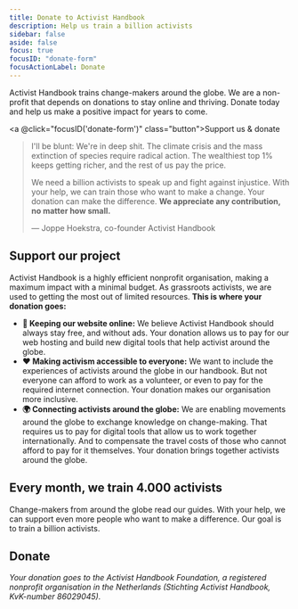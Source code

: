 ```yaml
---
title: Donate to Activist Handbook
description: Help us train a billion activists
sidebar: false
aside: false
focus: true
focusID: "donate-form"
focusActionLabel: Donate
---
```


Activist Handbook trains change-makers around the globe. We are a non-profit that depends on donations to stay online and thriving. Donate today and help us make a positive impact for years to come.

<a @click="focusID('donate-form')" class="button">Support us & donate</a>

> I'll be blunt: We're in deep shit. The climate crisis and the mass extinction of species require radical action. The wealthiest top 1% keeps getting richer, and the rest of us pay the price.
>
> We need a billion activists to speak up and fight against injustice. With your help, we can train those who want to make a change. Your donation can make the difference. **We appreciate any contribution, no matter how small.**
>
> — Joppe Hoekstra, co-founder Activist Handbook

## Support our project

Activist Handbook is a highly efficient nonprofit organisation, making a maximum impact with a minimal budget. As grassroots activists, we are used to getting the most out of limited resources. **This is where your donation goes:**

- **🔗 Keeping our website online:** We believe Activist Handbook should always stay free, and without ads. Your donation allows us to pay for our web hosting and build new digital tools that help activist around the globe.
- **❤️ Making activism accessible to everyone:** We want to include the experiences of activists around the globe in our handbook. But not everyone can afford to work as a volunteer, or even to pay for the required internet connection. Your donation makes our organisation more inclusive.
- **🌍 Connecting activists around the globe:** We are enabling movements around the globe to exchange knowledge on change-making. That requires us to pay for digital tools that allow us to work together internationally. And to compensate the travel costs of those who cannot afford to pay for it themselves. Your donation brings together activists around the globe.

## Every month, we train 4.000 activists

Change-makers from around the globe read our guides. With your help, we can support even more people who want to make a difference. Our goal is to train a billion activists.

<ClientOnly>
  <action-donate>
    <h2>Donate</h2>
  </action-donate>
</ClientOnly>

_Your donation goes to the Activist Handbook Foundation, a registered nonprofit organisation in the Netherlands (Stichting Activist Handbook, KvK-number 86029045)._

<script setup>
import {onMounted, ref} from "vue"

const given_name = ref(null)

onMounted(() => {
  given_name.value = localStorage.getItem('given_name');
})

function focusID(id){
  const element = document.getElementById(id);
  element.focus()
}
</script>
